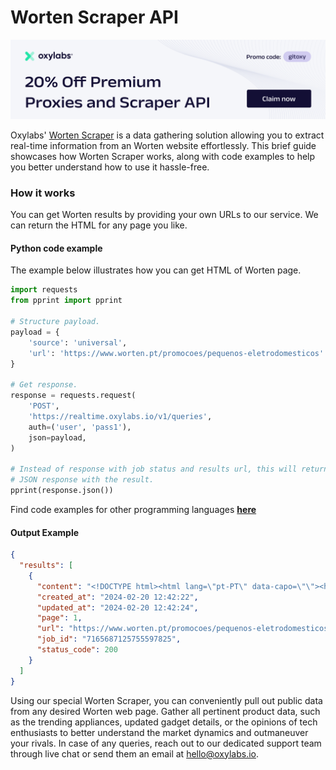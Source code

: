 # Worten Scraper API

[![Oxylabs promo code](https://raw.githubusercontent.com/oxylabs/product-integrations/refs/heads/master/Affiliate-Universal-1090x275.png)](https://oxylabs.go2cloud.org/aff_c?offer_id=7&aff_id=877&url_id=112)

Oxylabs' [Worten Scraper](https://oxylabs.io/products/scraper-api/ecommerce/worten?utm_source=github&utm_medium=repositories&utm_campaign=product) is a data gathering solution allowing you to extract real-time information from an Worten website effortlessly. This brief guide showcases how Worten Scraper works, along with code examples to help you better understand how to use it hassle-free.

### How it works

You can get Worten results by providing your own URLs to our service. We can return the HTML for any page you like.

#### Python code example

The example below illustrates how you can get HTML of Worten page.

```python
import requests
from pprint import pprint

# Structure payload.
payload = {
    'source': 'universal',
    'url': 'https://www.worten.pt/promocoes/pequenos-eletrodomesticos'
}

# Get response.
response = requests.request(
    'POST',
    'https://realtime.oxylabs.io/v1/queries',
    auth=('user', 'pass1'),
    json=payload,
)

# Instead of response with job status and results url, this will return the
# JSON response with the result.
pprint(response.json())
```
Find code examples for other programming languages [**here**](https://github.com/oxylabs/worten-scraper/tree/main/code%20examples)

#### Output Example
```json
{
  "results": [
    {
      "content": "<!DOCTYPE html><html lang=\"pt-PT\" data-capo=\"\"><head><meta charset=\"utf-8\">\n<meta name=\"viewport\" co ... </html>",
      "created_at": "2024-02-20 12:42:22",
      "updated_at": "2024-02-20 12:42:24",
      "page": 1,
      "url": "https://www.worten.pt/promocoes/pequenos-eletrodomesticos",
      "job_id": "7165687125755597825",
      "status_code": 200
    }
  ]
}
```
Using our special Worten Scraper, you can conveniently pull out public data from any desired Worten web page. Gather all pertinent product data, such as the trending appliances, updated gadget details, or the opinions of tech enthusiasts to better understand the market dynamics and outmaneuver your rivals. In case of any queries, reach out to our dedicated support team through live chat or send them an email at hello@oxylabs.io.
